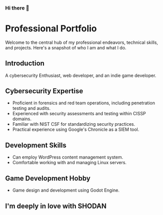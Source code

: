 ### Hi there 👋

# Professional Portfolio

Welcome to the central hub of my professional endeavors, technical skills, and projects. Here's a snapshot of who I am and what I do.

## Introduction

A cybersecurity Enthusiast, web developer, and an indie game developer.

## Cybersecurity Expertise

- Proficient in forensics and red team operations, including penetration testing and audits.
- Experienced with security assessments and testing within CISSP domains.
- Familiar with NIST CSF for standardizing security practices.
- Practical experience using Google's Chronicle as a SIEM tool.

## Development Skills

- Can employ WordPress content management system.
- Comfortable working with and managing Linux servers.
  
## Game Development Hobby

- Game design and development using Godot Engine.

## I'm deeply in love with SHODAN
